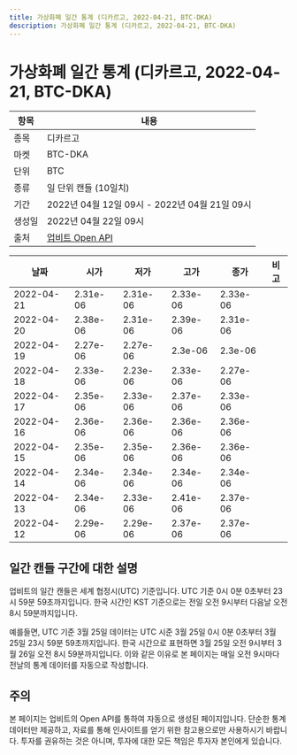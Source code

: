 ```yaml
---
title: 가상화폐 일간 통계 (디카르고, 2022-04-21, BTC-DKA)
description: 가상화폐 일간 통계 (디카르고, 2022-04-21, BTC-DKA)
---
```



가상화폐 일간 통계 (디카르고, 2022-04-21, BTC-DKA)
===

|항목|내용|
|--|--|
|종목|디카르고|
|마켓|BTC-DKA|
|단위|BTC|
|종류|일 단위 캔들 (10일치)|
|기간|2022년 04월 12일 09시 - 2022년 04월 21일 09시|
|생성일|2022년 04월 22일 09시|
|출처|[업비트 Open API](https://docs.upbit.com)|


|날짜|시가|저가|고가|종가|비고|
|--|--|--|--|--|--|
|2022-04-21|2.31e-06|2.31e-06|2.33e-06|2.33e-06|    |
|2022-04-20|2.38e-06|2.31e-06|2.39e-06|2.31e-06|    |
|2022-04-19|2.27e-06|2.27e-06|2.3e-06|2.3e-06|    |
|2022-04-18|2.33e-06|2.23e-06|2.33e-06|2.27e-06|    |
|2022-04-17|2.35e-06|2.33e-06|2.37e-06|2.33e-06|    |
|2022-04-16|2.36e-06|2.36e-06|2.36e-06|2.36e-06|    |
|2022-04-15|2.35e-06|2.35e-06|2.36e-06|2.36e-06|    |
|2022-04-14|2.34e-06|2.34e-06|2.34e-06|2.34e-06|    |
|2022-04-13|2.34e-06|2.33e-06|2.41e-06|2.37e-06|    |
|2022-04-12|2.29e-06|2.29e-06|2.37e-06|2.37e-06|    |


일간 캔들 구간에 대한 설명
---


업비트의 일간 캔들은 세계 협정시(UTC) 기준입니다. 
UTC 기준 0시 0분 0초부터 23시 59분 59초까지입니다. 
한국 시간인 KST 기준으로는 전일 오전 9시부터 다음날 오전 8시 59분까지입니다. 


예를들면, UTC 기준 3월 25일 데이터는 UTC 시준 3월 25일 0시 0분 0초부터 3월 25일 23시 59분 59초까지입니다. 
한국 시간으로 표현하면 3월 25일 오전 9시부터 3월 26일 오전 8시 59분까지입니다. 
이와 같은 이유로 본 페이지는 매일 오전 9시마다 전날의 통계 데이터를 자동으로 작성합니다. 


주의
---


본 페이지는 업비트의 Open API를 통하여 자동으로 생성된 페이지입니다. 
단순한 통계 데이터만 제공하고, 자료를 통해 인사이트를 얻기 위한 참고용으로만 사용하시기 바랍니다. 
투자를 권유하는 것은 아니며, 투자에 대한 모든 책임은 투자자 본인에게 있습니다. 
